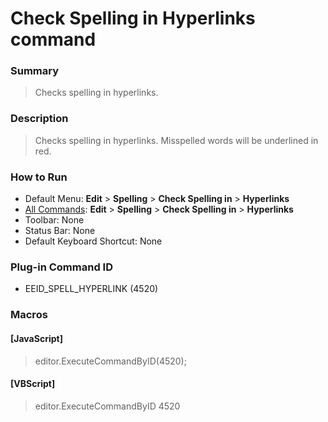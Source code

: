 # Check Spelling in Hyperlinks command

### Summary

> Checks spelling in hyperlinks.

### Description

> Checks spelling in hyperlinks. Misspelled words will be underlined in red.

### How to Run

- Default Menu: **Edit** \> **Spelling** \> **Check Spelling in** \> **Hyperlinks**
- [All Commands](../tools/all_commands): **Edit** \> **Spelling** \> **Check Spelling in** \> **Hyperlinks**
- Toolbar: None
- Status Bar: None
- Default Keyboard Shortcut: None

### Plug-in Command ID

- EEID\_SPELL\_HYPERLINK (4520)

### Macros

#### \[JavaScript\]

> editor.ExecuteCommandByID(4520);

#### \[VBScript\]

> editor.ExecuteCommandByID 4520
